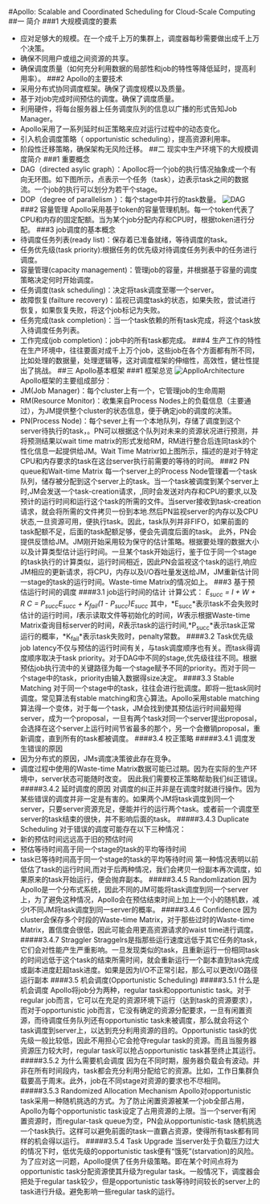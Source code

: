 #Apollo: Scalable and Coordinated Scheduling for Cloud-Scale Computing
##一 简介
###1 大规模调度的要素
- 应对足够大的规模。在一个成千上万的集群上，调度器每秒需要做出成千上万个决策。
- 确保不同用户或组之间资源的共享。
- 确保调度质量（如何充分利用数据的局部性和job的特性等降低延时，提高利用率）。
###2 Apollo的主要技术
- 采用分布式协同调度框架。确保了调度规模以及质量。
- 基于对job完成时间预估的调度。确保了调度质量。
- 利用硬件，将每台服务器上任务调度队列的信息以广播的形式告知Job Manager。
- Apollo采用了一系列延时纠正策略来应对运行过程中的动态变化。
- 引入机会调度策略（ opportunistic scheduling），提高资源利用率。
- 阶段性迁移策略，确保架构无风险迁移。
##二 现实中生产环境下的大规模调度简介
###1 重要概念
- DAG（directed asylic graph）：Apolloc将一个job的执行情况抽象成一个有向无环图。如下图所示，点表示一个任务（task），边表示task之间的数据流。一个job的执行可以划分为若干个stage。
- DOP（degree of parallelism ）：每个stage中并行的task数量。
![DAG](./pics/DAG.png)
###2 容量管理
Apollo采用基于token的容量管理机制。每一个token代表了CPU和内存的固定配额。当为某个job分配内存和CPU时，根据token进行分配。
###3 job调度的基本概念
- 待调度任务列表(ready list)：保存着已准备就绪，等待调度的task。
- 任务优先级(task priority):根据任务的优先级对待调度任务列表中的任务进行调度。
- 容量管理(capacity management)：管理job的容量，并根据基于容量的调度策略决定何时开始调度。
- 任务调度(task scheduling)：决定将task调度至哪一个server。
- 故障恢复(failture recovery)：监视已调度task的状态，如果失败，尝试进行恢复，如果恢复失败，将这个job标记为失败。
- 任务完成(task completion)：当一个task依赖的所有task完成，将这个task放入待调度任务列表。
- 工作完成(job completion)：job中的所有task都完成。
###4 生产工作的特性
在生产环境中，往往要面对成千上万个job，这些job在各个方面都有所不同，比如处理的数据量，处理逻辑等，这对调度框架的伸缩性，高效性，健壮性提出了挑战。
##三 Apollo基本框架
###1 框架总览
![ApplloArchitecture](./pics/ApolloArchitecture.png)
Apollo框架的主要组成部分：
- JM(Job Manager)：每个cluster上有一个，它管理job的生命周期
- RM(Resource Monitor)：收集来自Process Nodes上的负载信息（主要通过），为JM提供整个cluster的状态信息，便于确定job的调度的决策。
- PN(Process Node)：每个sever上有一个本地队列，存储了调度到这个server待执行的task，。PN可以根据这个队列对未来的资源状况进行预测，并将预测结果以wait time matrix的形式发给RM，RM进行整合后连同task的个性化信息一起提供给JM。Wait Time Matrixr如上图所示，描述的是对于特定CPU和内存要求的task在这台server执行前需要的等待的时间。
###2 PN queue和Wait-time Matrix
每一个server上的Process Node管理着一个task队列，储存被分配到这个server上的task。当一个task被调度到某个server上时,JM会发送一个task-creation请求，,同时会发送对内存和CPU的要求,以及预计的运行时间和运行这个task的所需的文件。当server接收到task-creation请求，就会将所需的文件拷贝一份到本地.然后PN监视server的内存以及CPU状态,一旦资源可用，便执行task。因此，task队列并非FIFO，如果前面的task配额不足，后面的task配额足够，便会先调度后面的task。
此外，PN会提供反馈给JM。JM刚开始采用较为保守的估计策略。根据要处理的数据大小以及计算类型估计运行时间。一旦某个task开始运行，鉴于位于同一个stage的task执行的计算类似，运行时间相近，因此PN会监视这个task的运行,响应JM相应的更新请求，将CPU，内存以及I/O吞吐量发送给JM，JM重新估计同一stage的task的运行时间。Waste-time Matrix的情况如上。
###3 基于预估运行时间的调度
####3.1 job运行时间的估计
计算公式：
*E<sub>succ</sub> = I + W + R*
*C = P<sub>succ</sub>E<sub>succ</sub> + K<sub>fail</sub>(1 -  P<sub>succ</sub>)E<sub>succ</sub>*
其中，*E<sub>succ</sub>*表示task不会失败时估计的运行时间，*I*表示读取文件等初始化的时间，*W*表示根据Waste-time Matrix查询目标server的时间，*R*表示task的运行时间,*P<sub>succ</sub>*表示task正常运行的概率，*K<sub>fail</sub>*表示task失败时，penalty常数。
####3.2 Task优先级
job latency不仅与预估的运行时间有关，与task调度顺序也有关。而task得调度顺序取决于task priority。对于DAG中不同的stage,优先级往往不同。根据预估job执行流中的关键路径为每一个stage赋予不同的priority。而对于同一个stage中的task，priority由输入数据得size决定。
####3.3 Stable Matching
对于同一个stage中的task，往往会进行批调度。即将一批task同时调度。常见算法有stable matching和贪心算法。Apollo采用stable matching算法得一个变体，对于每一个task，JM会找到使其预估运行时间最短得server，成为一个proposal，一旦有两个task对同一个server提出proposal，会选择在这个server上运行时间节省最多的那个，另一个会撤销proposal，重新调度，直到所有的task都被调度。
####3.4 校正策略
#####3.4.1 调度发生错误的原因
- 因为分布式的原因，JMs调度决策彼此存在竞争。
- 调度过程中使用的Waste-time Matrix数据可能已过期。因为在实际的生产环境中，server状态可能随时改变。
因此我们需要校正策略帮助我们纠正错误。
#####3.4.2 延时调度的原因
对调度的纠正并非是在调度时就进行操作。因为某些错误的调度并非一定是有害的。如果两个JM将task调度到同一个server，只要server资源充足，便能并行的运行两个task。或者前一个调度至server的task结束的很快，并不影响后面的task。
#####3.4.3 Duplicate Scheduling
对于错误的调度可能存在以下三种情况：
- 新的预估时间远远高于旧的预估时间
- 预估等待时间高于同一个stage的task的平均等待时间
- task已等待时间高于同一个stage的task的平均等待时间
第一种情况表明以前低估了task的运行时间,而对于后两种情况，我们会拷贝一份副本再次调度，如果原来的task开始运行，便会抛弃副本。
#####3.4.5 Randomlization
因为Apollo是一个分布式系统，因此不同的JM可能将task调度到同一个server上，为了避免这种情况，Apollo会在预估结束时间上加上一个小的随机数，减少t不同JM将task调度到同一server的概率。
#####3.4.6 Confidence
因为cluster会保存多个时段的Waste-time Matrix，对于那些过时的Waste-time Matrix，置信度会很低，因此可能会用更高资源请求的waist time进行调度。
#####3.4.7 Straggler
Straggelrs是指那些运行速度远低于其它任务的task，它们会对性能产生严重影响。一旦发现类似的task，且重新运行一份相同task的时间远低于这个task的结束所需时间，就会重新运行一个副本直到task完成或副本进度赶超task进度。如果是因为I/O不正常引起，那么可以更改I/O路径运行副本
####3.5 机会调度(Opportunistic Scheduling)
#####3.5.1 什么是机会调度
Apollo将job分为两种，regular task和opportunistic task。对于regular job而言，它可以在充足的资源环境下运行（达到task的资源要求），而对于opportunistic job而言，它没有确定的资源分配要求，一旦有闲置资源，而待调度任务队列还有opportunistic task未被调度，那么就会将这个task调度到server上，以达到充分利用资源的目的。Opportunistic task的优先级一般比较低，因此不用担心它会抢夺regular task的资源。而且当服务器资源压力较大时，regular task可以抢占opportunistic task甚至终止其运行。
#####3.5.2 为什么需要机会调度
因为在不同时期，服务器负载会有波动。并非在所有时间段内，task都会充分利用分配给它的资源。比如，工作日集群负载要高于周末。此外，job在不同stage对资源的要求也不尽相同。
#####3.5.3 Randomized Allocation Mechanism
Apollo对opportunistic task采用一种随机挑选的方式。为了防止闲置资源被某一个job全部占用，Apollo为每个opportunistic task设定了占用资源的上限。当一个server有闲置资源时，而regular-task queue为空，PN会从opportunistic-task 随机挑选一个task执行。这样可以避免前面的task一直霸占资源，使得所有task都有同样的机会得以运行。
#####3.5.4 Task Upgrade
当server处于负载压力过大的情况下时，低优先级的opportunistic task便有“饿死”(starvation)的风险。为了应对这一问题，Apollo提供了任务升级策略。即在某个时间点将为opportunistic task分配资源使其升级为regular task。一般情况下，调度器会把处于regular task较少，但是opportunistic task等待时间较长的server上的task进行升级。避免影响一些regular task的运行。
